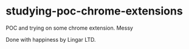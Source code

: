 # studying-poc-chrome-extensions
POC and trying on some chrome extension. Messy

Done with happiness by Lingar LTD.
